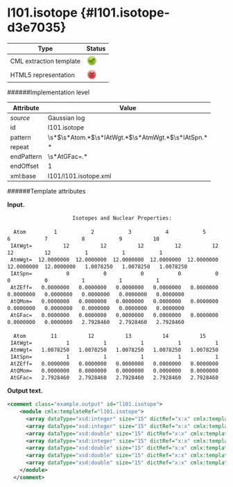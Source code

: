 # l101.isotope {#l101.isotope-d3e7035}


| Type                                                                                                                                                                                                  | Status                                                                                                                                                                                                |
|----|----|
| CML extraction template                                                                                                                                                                               | ![](/imgs/Total.png)                                                                                                                                                                                  |
| HTML5 representation                                                                                                                                                                                  | ![](/imgs/None.png)                                                                                                                                                                                   |

######Implementation level

| Attribute                                                                                                                                                                                             | Value                                                                                                                                                                                                 |
|----|----|
| *source*                                                                                                                                                                                              | Gaussian log                                                                                                                                                                                          |
| id                                                                                                                                                                                                    | l101.isotope                                                                                                                                                                                          |
| pattern                                                                                                                                                                                               | \\s\*\$\\s\*Atom.\*\$\\s\*IAtWgt.\*\$\\s\*AtmWgt.\*\$\\s\*IAtSpn.\*                                                                                                                                   |
| repeat                                                                                                                                                                                                | \*                                                                                                                                                                                                    |
| endPattern                                                                                                                                                                                            | \\s\*AtGFac=.\*                                                                                                                                                                                       |
| endOffset                                                                                                                                                                                             | 1                                                                                                                                                                                                     |
| xml:base                                                                                                                                                                                              | l101/l101.isotope.xml                                                                                                                                                                                 |

######Template attributes

**Input.**

                         Isotopes and Nuclear Properties:

      Atom         1           2           3           4           5           6           7           8           9          10
     IAtWgt=          12          12          12          12          12          12          12           1           1           1
     AtmWgt=  12.0000000  12.0000000  12.0000000  12.0000000  12.0000000  12.0000000  12.0000000   1.0078250   1.0078250   1.0078250
     IAtSpn=           0           0           0           0           0           0           0           1           1           1
     AtZEff=   0.0000000   0.0000000   0.0000000   0.0000000   0.0000000   0.0000000   0.0000000   0.0000000   0.0000000   0.0000000
     AtQMom=   0.0000000   0.0000000   0.0000000   0.0000000   0.0000000   0.0000000   0.0000000   0.0000000   0.0000000   0.0000000
     AtGFac=   0.0000000   0.0000000   0.0000000   0.0000000   0.0000000   0.0000000   0.0000000   2.7928460   2.7928460   2.7928460

      Atom        11          12          13          14          15
     IAtWgt=           1           1           1           1           1
     AtmWgt=   1.0078250   1.0078250   1.0078250   1.0078250   1.0078250
     IAtSpn=           1           1           1           1           1
     AtZEff=   0.0000000   0.0000000   0.0000000   0.0000000   0.0000000
     AtQMom=   0.0000000   0.0000000   0.0000000   0.0000000   0.0000000
     AtGFac=   2.7928460   2.7928460   2.7928460   2.7928460   2.7928460
      

**Output text.**

```xml
<comment class="example.output" id="l101.isotope">
    <module cmlx:templateRef="l101.isotope">
      <array dataType="xsd:integer" size="15" dictRef="x:x" cmlx:templateRef="atom">1 2 3 4 5 6 7 8 9 10 11 12 13 14 15</array>
      <array dataType="xsd:integer" size="15" dictRef="x:x" cmlx:templateRef="iatwgt">12 12 12 12 12 12 12 1 1 1 1 1 1 1 1</array>
      <array dataType="xsd:double" size="15" dictRef="x:x" cmlx:templateRef="atmwgt">12.0 12.0 12.0 12.0 12.0 12.0 12.0 1.007825 1.007825 1.007825 1.007825 1.007825 1.007825 1.007825 1.007825</array>
      <array dataType="xsd:integer" size="15" dictRef="x:x" cmlx:templateRef="iatspn">0 0 0 0 0 0 0 1 1 1 1 1 1 1 1</array>
      <array dataType="xsd:double" size="15" dictRef="x:x" cmlx:templateRef="atzeff">0.0 0.0 0.0 0.0 0.0 0.0 0.0 0.0 0.0 0.0 0.0 0.0 0.0 0.0 0.0</array>
      <array dataType="xsd:double" size="15" dictRef="x:x" cmlx:templateRef="atqmom">0.0 0.0 0.0 0.0 0.0 0.0 0.0 0.0 0.0 0.0 0.0 0.0 0.0 0.0 0.0</array>
      <array dataType="xsd:double" size="15" dictRef="x:x" cmlx:templateRef="atgfac">0.0 0.0 0.0 0.0 0.0 0.0 0.0 2.792846 2.792846 2.792846 2.792846 2.792846 2.792846 2.792846 2.792846</array>
    </module>
  </comment>
```
